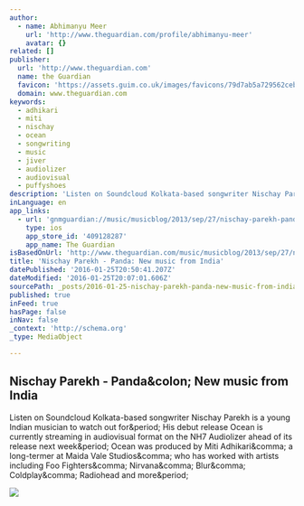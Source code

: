 ```yaml
---
author:
  - name: Abhimanyu Meer
    url: 'http://www.theguardian.com/profile/abhimanyu-meer'
    avatar: {}
related: []
publisher:
  url: 'http://www.theguardian.com'
  name: the Guardian
  favicon: 'https://assets.guim.co.uk/images/favicons/79d7ab5a729562cebca9c6a13c324f0e/32x32.ico'
  domain: www.theguardian.com
keywords:
  - adhikari
  - miti
  - nischay
  - ocean
  - songwriting
  - music
  - jiver
  - audiolizer
  - audiovisual
  - puffyshoes
description: 'Listen on Soundcloud Kolkata-based songwriter Nischay Parekh is a young Indian musician to watch out for. His debut release Ocean is currently streaming in audiovisual format on the NH7 Audiolizer ahead of its release next week. Ocean was produced by Miti Adhikari, a long-termer at Maida Vale Studios, who has worked with artists including Foo Fighters, Nirvana, Blur, Coldplay, Radiohead and more.'
inLanguage: en
app_links:
  - url: 'gnmguardian://music/musicblog/2013/sep/27/nischay-parekh-panda-new-music-india?contenttype=Article&source=applinks'
    type: ios
    app_store_id: '409128287'
    app_name: The Guardian
isBasedOnUrl: 'http://www.theguardian.com/music/musicblog/2013/sep/27/nischay-parekh-panda-new-music-india'
title: 'Nischay Parekh - Panda: New music from India'
datePublished: '2016-01-25T20:50:41.207Z'
dateModified: '2016-01-25T20:07:01.606Z'
sourcePath: _posts/2016-01-25-nischay-parekh-panda-new-music-from-india.md
published: true
inFeed: true
hasPage: false
inNav: false
_context: 'http://schema.org'
_type: MediaObject

---
```

<article style=""><h1>Nischay Parekh - Panda&amp;colon; New music from India</h1><p>Listen on Soundcloud Kolkata-based songwriter Nischay Parekh is a young Indian musician to watch out for&amp;period; His debut release Ocean is currently streaming in audiovisual format on the NH7 Audiolizer ahead of its release next week&amp;period; Ocean was produced by Miti Adhikari&amp;comma; a long-termer at Maida Vale Studios&amp;comma; who has worked with artists including Foo Fighters&amp;comma; Nirvana&amp;comma; Blur&amp;comma; Coldplay&amp;comma; Radiohead and more&amp;period;</p><img src="https://assets.guim.co.uk/images/2170b16eb045a34f8c79761b203627b4/fallback-logo.png" /></article>